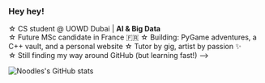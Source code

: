 ### Hey hey!  

☆ CS student @ UOWD Dubai | **AI & Big Data**  
☆ Future MSc candidate in France 🇫🇷
☆ Building: PyGame adventures, a C++ vault, and a personal website 
☆ Tutor by gig, artist by passion ✨   
☆ Still finding my way around GitHub (but learning fast!) 
-->

![Noodles's GitHub stats](https://github-readme-stats.vercel.app/api?username=NotNoodles&show_icons=true&theme=radical)
